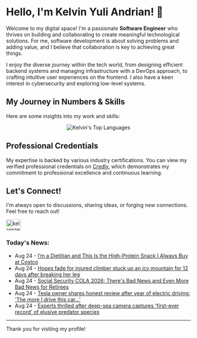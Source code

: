 # Hello, I'm Kelvin Yuli Andrian! 👋

Welcome to my digital space! I'm a passionate **Software Engineer** who thrives on building and collaborating to create meaningful technological solutions. For me, software development is about solving problems and adding value, and I believe that collaboration is key to achieving great things.

I enjoy the diverse journey within the tech world, from designing efficient backend systems and managing infrastructure with a DevOps approach, to crafting intuitive user experiences on the frontend. I also have a keen interest in cybersecurity and exploring low-level systems.

## My Journey in Numbers & Skills

Here are some insights into my work and skills:

<p align="center">
  <img src="https://github-readme-stats.vercel.app/api/top-langs/?username=kelvinzer0&layout=compact&theme=radical" alt="Kelvin's Top Languages" />
</p>

## Professional Credentials

My expertise is backed by various industry certifications. You can view my verified professional credentials on [Credly](https://www.credly.com/users/kelvin-yuli-andrian/badges), which demonstrates my commitment to professional excellence and continuous learning.

## Let's Connect!

I'm always open to discussions, sharing ideas, or forging new connections. Feel free to reach out!

<p align="left">
    <a href="https://linkedin.com/in/kelvinzero" target="blank"><img align="center" src="https://cdn.jsdelivr.net/npm/simple-icons@3.0.1/icons/linkedin.svg" alt="kelvinzero" height="30" width="40" /></a>
</p>

### Today's News:

<!-- feed start -->
- Aug 24 - [I’m a Dietitian and This Is the High-Protein Snack I Always Buy at Costco](https://health.yahoo.com/wellness/nutrition/healthy-eating/articles/m-dietitian-high-protein-snack-130000372.html)
- Aug 24 - [Hopes fade for injured climber stuck up an icy mountain for 12 days after breaking her leg](https://www.yahoo.com/news/articles/hopes-fade-injured-climber-stuck-123753523.html)
- Aug 24 - [Social Security COLA 2026: There's Bad News and Even More Bad News for Retirees](https://finance.yahoo.com/news/social-security-cola-2026-theres-120500845.html)
- Aug 24 - [Tesla owner shares honest review after year of electric driving: 'The more I drive this car...'](https://www.yahoo.com/lifestyle/articles/tesla-owner-shares-honest-review-114500568.html)
- Aug 24 - [Experts thrilled after deep-sea camera captures 'first-ever record' of elusive predator species](https://www.yahoo.com/news/articles/experts-thrilled-deep-sea-camera-114500118.html)
<!-- feed end -->

---

Thank you for visiting my profile!
